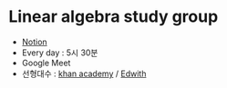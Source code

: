 # Linear algebra study group

+ [Notion]()  
+ Every day : 5시 30분
+ Google Meet
+ 선형대수 : [khan academy](https://ko.khanacademy.org/math/linear-algebra) / [Edwith](https://www.boostcourse.org/ai151/lecture/536621?isDesc=false)

